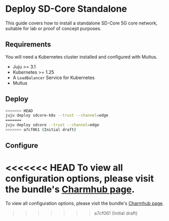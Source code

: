 # Deploy SD-Core Standalone

This guide covers how to install a standalone SD-Core 5G core network, suitable for lab or proof of concept purposes.

## Requirements

You will need a Kubernetes cluster installed and configured with Multus.

- Juju >= 3.1
- Kubernetes >= 1.25
- A `LoadBalancer` Service for Kubernetes
- Multus

## Deploy

```bash
<<<<<<< HEAD
juju deploy sdcore-k8s --trust --channel=edge
=======
juju deploy sdcore --trust --channel=edge
>>>>>>> a7cf061 (Initial draft)
```

## Configure

<<<<<<< HEAD
To view all configuration options, please visit the bundle's [Charmhub page](https://charmhub.io/sdcore-k8s/).
=======
To view all configuration options, please visit the bundle's [Charmhub page](https://charmhub.io/sdcore/).
>>>>>>> a7cf061 (Initial draft)
